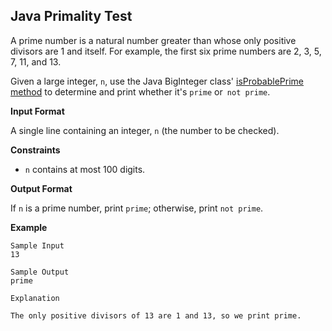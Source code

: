 ## Java Primality Test

A prime number is a natural number greater than  whose only positive divisors are 1 and itself. 
For example, the first six prime numbers are 2, 3, 5, 7, 11, and 13.

Given a large integer, `n`, use the Java BigInteger class' [isProbablePrime method](https://docs.oracle.com/javase/7/docs/api/java/math/BigInteger.html#isProbablePrime%28int%29) to determine and print whether it's `prime` or` not prime`.

**Input Format**

A single line containing an integer, `n` (the number to be checked).

**Constraints**
* `n` contains at most 100 digits.

**Output Format**

If `n` is a prime number, print `prime`; otherwise, print `not prime`.

**Example**
````
Sample Input
13

Sample Output
prime

Explanation

The only positive divisors of 13 are 1 and 13, so we print prime.
````